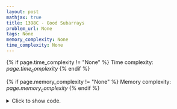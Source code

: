 ```yaml
---
layout: post
mathjax: true
title: 1398C - Good Subarrays
problem_url: None
tags: None
memory_complexity: None
time_complexity: None
---
```




{% if page.time_complexity != "None" %}
Time complexity: ${{ page.time_complexity }}$
{% endif %}

{% if page.memory_complexity != "None" %}
Memory complexity: ${{ page.memory_complexity }}$
{% endif %}

<details>
<summary>
<p style="display:inline">Click to show code.</p>
</summary>
```cpp
{% raw %}
using namespace std;
using ll = long long;
using vi = vector<int>;
ll solve(vi a)
{
    int n = (int)a.size();
    ll ans = 0;
    map<ll, int> sum_cnt;
    sum_cnt[0] = 1;
    ll ps = 0;
    for (int i = 0; i < n; ++i)
    {
        ps += a[i];
        ans += sum_cnt[ps];
        ++sum_cnt[ps];
    }
    return ans;
}
int main(void)
{
    int t;
    cin >> t;
    while (t--)
    {
        int n;
        string s;
        cin >> n >> s;
        vi a(n);
        transform(s.begin(), s.end(), a.begin(), [](char c) { return c - '0' - 1; });
        cout << solve(a) << endl;
    }
    return 0;
}

{% endraw %}
```
</details>

